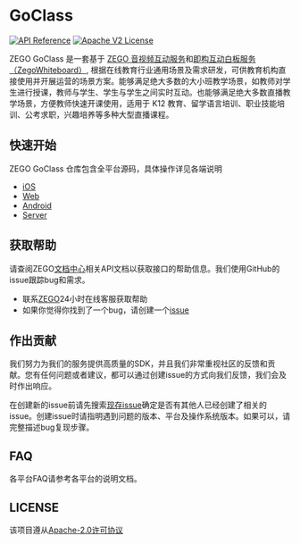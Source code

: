 # GoClass

[![API Reference](https://img.shields.io/badge/api-reference-blue.svg)](https://doc-zh.zego.im/) [![Apache V2 License](https://img.shields.io/badge/license-Apache%20V2-blue.svg)](https://github.com/zegoim/go-class/release/express/LICENSE)

ZEGO GoClass 是一套基于 [ZEGO 音视频互动服务](https://doc-zh.zego.im/zh/5416.html)和[即构互动白板服务（ZegoWhiteboard）](https://doc-zh.zego.im/zh/4395.html), 根据在线教育行业通用场景及需求研发，可供教育机构直接使用并开展运营的场景方案。能够满足绝大多数的大小班教学场景，如教师对学生进行授课，教师与学生、学生与学生之间实时互动。也能够满足绝大多数直播教学场景，方便教师快速开课使用，适用于 K12 教育、留学语言培训、职业技能培训、公考求职，兴趣培养等多种大型直播课程。

## 快速开始

ZEGO GoClass 仓库包含全平台源码，具体操作详见各端说明

- [iOS](./docs/GettingStartediOS.md)
- [Web](./docs/GettingStartedWeb.md)
- [Android](./docs/GettingStartedAndroid.md)
- [Server](./docs/GettingStartedServer.md)

## 获取帮助

请查阅ZEGO[文档中心](https://doc-zh.zego.im/)相关API文档以获取接口的帮助信息。我们使用GitHub的issue跟踪bug和需求。

- 联系[ZEGO](https://www.zego.im/)24小时在线客服获取帮助
- 如果你觉得你找到了一个bug，请创建一个[issue](https://github.com/zegoim/go-class/issues)

## 作出贡献

我们努力为我们的服务提供高质量的SDK，并且我们非常重视社区的反馈和贡献。您有任何问题或者建议，都可以通过创建issue的方式向我们反馈，我们会及时作出响应。

在创建新的issue前请先搜索[现存issue](https://github.com/zegoim/go-class/issues)确定是否有其他人已经创建了相关的issue。创建issue时请指明遇到问题的版本、平台及操作系统版本。如果可以，请完整描述bug复现步骤。

## FAQ

各平台FAQ请参考各平台的说明文档。

## LICENSE

该项目遵从[Apache-2.0许可协议](https://www.apache.org/licenses/LICENSE-2.0)
